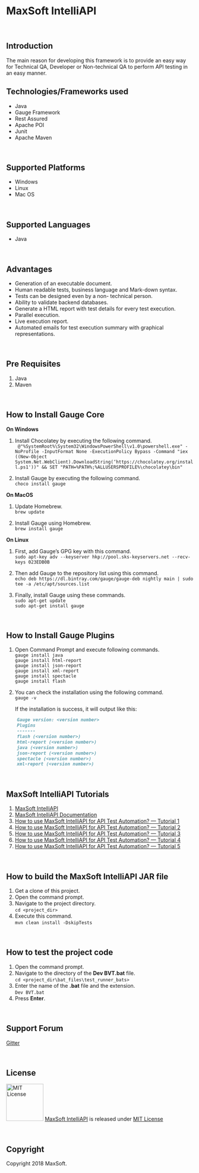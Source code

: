 # MaxSoft IntelliAPI
<br />

## Introduction
The main reason for developing this framework is to provide an easy way for Technical QA, Developer or Non-technical QA to perform API testing in an easy manner.
<br />

## Technologies/Frameworks used
- Java
- Gauge Framework
- Rest Assured
- Apache POI
- Junit
- Apache Maven
<br />

## Supported Platforms
- Windows
- Linux
- Mac OS
<br />

## Supported Languages
- Java
<br />

## Advantages
- Generation of an executable document.
- Human readable tests, business language and Mark-down syntax.
- Tests can be designed even by a non- technical person.
- Ability to validate backend databases.
- Generate a HTML report with test details for every test execution.
- Parallel execution.
- Live execution report.
- Automated emails for test execution summary with graphical representations.
<br />

## Pre Requisites
1. Java
2. Maven
<br />

## How to Install Gauge Core

**On Windows**
1. Install Chocolatey by executing the following command. \
` @"%SystemRoot%\System32\WindowsPowerShell\v1.0\powershell.exe" -NoProfile -InputFormat None -ExecutionPolicy Bypass -Command "iex ((New-Object System.Net.WebClient).DownloadString(‘https://chocolatey.org/install.ps1'))" && SET "PATH=%PATH%;%ALLUSERSPROFILE%\chocolatey\bin"`

2. Install Gauge by executing the following command. \
`choco install gauge`

**On MacOS**
1. Update Homebrew. \
`brew update`

2. Install Gauge using Homebrew. \
`brew install gauge`

**On Linux**
1. First, add Gauge’s GPG key with this command. \
`sudo apt-key adv --keyserver hkp://pool.sks-keyservers.net --recv-keys 023EDB0B`

2. Then add Gauge to the repository list using this command. \
`echo deb https://dl.bintray.com/gauge/gauge-deb nightly main | sudo tee -a /etc/apt/sources.list`

3. Finally, install Gauge using these commands. \
`sudo apt-get update` \
`sudo apt-get install gauge`
<br />

## How to Install Gauge Plugins
1. Open Command Prompt and execute following commands. \
`gauge install java` \
`gauge install html-report` \
`gauge install json-report` \
`gauge install xml-report` \
`gauge install spectacle` \
`gauge install flash`

2. You can check the installation using the following command. \
`gauge -v`

	If the installation is success, it will output like this:

```markdown
    Gauge version: <version number>
    Plugins
    -------
    flash (<version number>)
    html-report (<version number>)
    java (<version number>)
    json-report (<version number>)
    spectacle (<version number>)
    xml-report (<version number>)
```
<br />

## MaxSoft IntelliAPI Tutorials
1. [MaxSoft IntelliAPI](https://medium.com/@osanda.deshan/maxsoft-ata-framework-for-api-test-automation-9cffd25a0b15 "MaxSoft — IntelliAPI")
2. [MaxSoft IntelliAPI Documentation](https://medium.com/intelliapi/maxsoft-intelliapi-step-implementations-usages-5cb9150e0106)
3. [How to use MaxSoft IntelliAPI for API Test Automation? — Tutorial 1](https://medium.com/@osanda.deshan/how-to-use-maxsoft-ata-framework-for-api-test-automation-e5966185fa33 "How to use MaxSoft IntelliAPI for API Test Automation? — Tutorial 1")
4. [How to use MaxSoft IntelliAPI for API Test Automation? — Tutorial 2](https://medium.com/@osanda.deshan/how-to-use-maxsoft-ata-framework-for-api-test-automation-tutorial-2-53b50c613f42 "How to use MaxSoft IntelliAPI for API Test Automation? — Tutorial 2")
5. [How to use MaxSoft IntelliAPI for API Test Automation? — Tutorial 3](https://medium.com/@osanda.deshan/how-to-use-maxsoft-ata-framework-for-api-test-automation-tutorial-3-160f81e404f1 "How to use MaxSoft IntelliAPI for API Test Automation? — Tutorial 3")
6. [How to use MaxSoft IntelliAPI for API Test Automation? — Tutorial 4](https://medium.com/@osanda.deshan/how-to-use-maxsoft-ata-framework-for-api-test-automation-tutorial-4-5fb265ca5eaf "How to use MaxSoft IntelliAPI for API Test Automation? — Tutorial 4")
7. [How to use MaxSoft IntelliAPI for API Test Automation? — Tutorial 5](https://medium.com/@osanda.deshan/how-to-use-maxsoft-ata-framework-for-api-test-automation-tutorial-5-3b2c22328233 "How to use MaxSoft IntelliAPI for API Test Automation? — Tutorial 5")
<br />

## How to build the MaxSoft IntelliAPI JAR file
1) Get a clone of this project.
2) Open the command prompt. 
3) Navigate to the project directory. \
`cd <project_dir>`
4) Execute this command. \
`mvn clean install -DskipTests`
<br />

## How to test the project code
1) Open the command prompt.
2) Navigate to the directory of the **Dev BVT.bat** file. \
`cd <project_dir\bat_files\test_runner_bats>`
3) Enter the name of the **.bat** file and the extension. \
`Dev BVT.bat`
4) Press **Enter**.
<br />

## Support Forum
[Gitter](https://gitter.im/MaxSoft-IntelliAPI/community)

<br />

## License
<img src="https://upload.wikimedia.org/wikipedia/commons/thumb/0/0b/License_icon-mit-2.svg/2000px-License_icon-mit-2.svg.png" alt="MIT License" width="100" height="100"/> [MaxSoft IntelliAPI](https://medium.com/intelliapi) is released under [MIT License](https://opensource.org/licenses/MIT)

<br />

## Copyright
Copyright 2018 MaxSoft.
